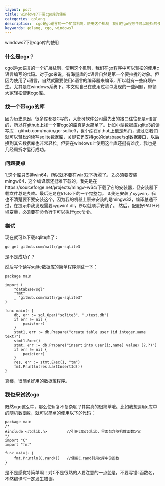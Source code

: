 ```yaml
---
layout: post
title: windows7下带cgo库的使用
categories: golang
description:  cgo是go语言的一个扩展机制，使用这个机制，我们在go程序中可以轻松的使用c语言编写的代码。对于go来说，有海量库的c语言自然是第一个要拉拢的对象。但因为使用了c语言
keywords: golang, cgo, windows7
---
```


windows7下带cgo库的使用

### 什么是cgo？
cgo是go语言的一个扩展机制，使用这个机制，我们在go程序中可以轻松的使用c语言编写的代码。对于go来说，有海量库的c语言自然是第一个要拉拢的对象。但因为使用了c语言，自然就需要使用c语言的编译器来编译，所以就有一些麻烦产生。尤其是在windows系统下。本文就自己在使用过程中发现的一些问题，带领大家轻松使用cgo库。

### 找一个带cgo的库
因为历史原因，很多库都是C写的，大部份软件公司最先出的接口往往都是c语言的，所以在github上找一个带cgo的库真是太简单了。比如小型数据库sqlite3的读写库：github.com/mattn/go-sqlite3，这个库在github上很是热门，通过它我们就可以轻松的读写sqlite数据库，关键它还支持go的database/sql数据接口，以后换到其它数据库也非常轻松。但要在windows上使用这个库还挺有难度，我也是几经周折才运行成功。

### 问题要点
1.这个库只支持win64，所以就不要在win32下折腾了。
2.必须要安装mingw64，这个编译器还挺难下载的，我先是在https://sourceforge.net/projects/mingw-w64/下载了它的安装器，但安装器下载文件总是失败。最后还是在51cto下的一个完整包。
3.我还安装了cygwin，我也不清楚要不要安装这个，因为我的机器上原来安装的是mingw32，编译总通不过，在提示中我发现需要cygwin1.dll，所以就顺手安装了。
然后，配置好PATH环境变量，必须要在命令行下可以执行gcc命令。

### 尝试
现在就可以下载sqlite库了：
```
go get github.com/mattn/go-sqlite3
```
是不是成功了？

然后写个读写sqlite数据库的简单程序测试一下：
```
package main

import (
	"database/sql"
	"fmt"
	_ "github.com/mattn/go-sqlite3"
)

func main() {
	db, err := sql.Open("sqlite3", "./test.db")
	if err != nil {
		panic(err)
	}
	stmt1, err := db.Prepare("create table user (id integer,name text)")
	stmt1.Exec()
	stmt, err := db.Prepare("insert into user(id,name) values (?,?)")
	if err != nil {
		panic(err)
	}
	res, err := stmt.Exec(1, "tm")
	fmt.Println(res.LastInsertId())
}
```
真棒，很简单好用的数据库程序。

### 我也来试试cgo
既然cgo这么牛，那么使用复不复杂呢？其实真的很简单哦。比如我想调用c库中的随机数函数，就可以简单的使用以下的代码：
```
package main
/*
#include <stdlib.h> 		//引用c库stdlib，里面包含随机数函数定义
*/
import "C"
import "fmt"

func main() {
	fmt.Println(C.rand())   //使用C.rand引用c库中的函数
}
```
是不是感觉特简单啊！对C不是很熟的人要注意的一点就是，不要写错c函数名，不然编译时一定发生错误。

